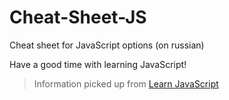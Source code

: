 # Cheat-Sheet-JS
Cheat sheet for JavaScript options (on russian)

Have a good time with learning JavaScript!
> Information picked up from [Learn JavaScript](https://learn.javascript.ru/)
